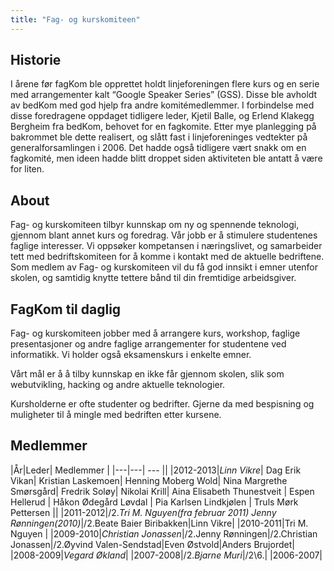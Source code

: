 ```yaml
---
title: "Fag- og kurskomiteen"
---
```


Historie
--------

I årene før fagKom ble opprettet holdt linjeforeningen flere kurs og en
serie med arrangementer kalt “Google Speaker Series” (GSS). Disse ble
avholdt av bedKom med god hjelp fra andre komitémedlemmer. I forbindelse
med disse foredragene oppdaget tidligere leder, Kjetil Balle, og Erlend
Klakegg Bergheim fra bedKom, behovet for en fagkomite. Etter mye
planlegging på bakrommet ble dette realisert, og slått fast i
linjeforeninges vedtekter på generalforsamlingen i 2006. Det hadde også
tidligere vært snakk om en fagkomité, men ideen hadde blitt droppet
siden aktiviteten ble antatt å være for liten.

About
-----

Fag- og kurskomiteen tilbyr kunnskap om ny og spennende teknologi,
gjennom blant annet kurs og foredrag. Vår jobb er å stimulere
studentenes faglige interesser. Vi oppsøker kompetansen i næringslivet,
og samarbeider tett med bedriftskomiteen for å komme i kontakt med de
aktuelle bedriftene. Som medlem av Fag- og kurskomiteen vil du få god
innsikt i emner utenfor skolen, og samtidig knytte tettere bånd til din
fremtidige arbeidsgiver.

FagKom til daglig
-----------------

Fag- og kurskomiteen jobber med å arrangere kurs, workshop, faglige
presentasjoner og andre faglige arrangementer for studentene ved
informatikk. Vi holder også eksamenskurs i enkelte emner.

Vårt mål er å å tilby kunnskap en ikke får gjennom skolen, slik som
webutvikling, hacking og andre aktuelle teknologier.

Kursholderne er ofte studenter og bedrifter. Gjerne da med bespisning og
muligheter til å mingle med bedriften etter kursene.

Medlemmer
---------

|År|Leder| Medlemmer |
|---|---| --- ||
|2012-2013|*Linn Vikre*| Dag Erik Vikan| Kristian Laskemoen| Henning Moberg Wold| Nina Margrethe Smørsgård| Fredrik Soløy| Nikolai Krill| Aina Elisabeth Thunestveit | Espen Hellerud | Håkon Ødegård Løvdal | Pia Karlsen Lindkjølen | Truls Mørk Pettersen ||
|2011-2012|/2.*Tri M. Nguyen(fra februar 2011)
Jenny Rønningen(2010)*|/2.Beate Baier Biribakken|Linn Vikre|
|2010-2011|Tri M. Nguyen |
|2009-2010|*Christian Jonassen*|/2.Jenny Rønningen|/2.Christian Jonassen|/2.Øyvind Valen-Sendstad|Even Østvold|Anders Brujordet|
|2008-2009|*Vegard Økland*|
|2007-2008|/2.*Bjarne Muri*|/2\6.|
|2006-2007|